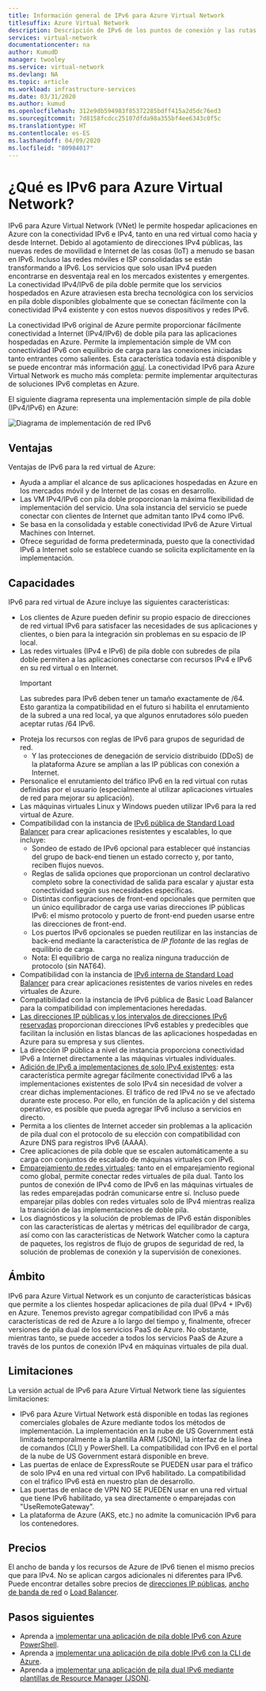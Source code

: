 ```yaml
---
title: Información general de IPv6 para Azure Virtual Network
titlesuffix: Azure Virtual Network
description: Descripción de IPv6 de los puntos de conexión y las rutas de acceso a datos de IPv6 en una instancia de Azure Virtual Network.
services: virtual-network
documentationcenter: na
author: KumudD
manager: twooley
ms.service: virtual-network
ms.devlang: NA
ms.topic: article
ms.workload: infrastructure-services
ms.date: 03/31/2020
ms.author: kumud
ms.openlocfilehash: 312e9db594983f85372285bdff415a2d5dc76ed3
ms.sourcegitcommit: 7d8158fcdcc25107dfda98a355bf4ee6343c0f5c
ms.translationtype: HT
ms.contentlocale: es-ES
ms.lasthandoff: 04/09/2020
ms.locfileid: "80984017"
---
```

# <a name="what-is-ipv6-for-azure-virtual-network"></a>¿Qué es IPv6 para Azure Virtual Network?

IPv6 para Azure Virtual Network (VNet) le permite hospedar aplicaciones en Azure con la conectividad IPv6 e IPv4, tanto en una red virtual como hacia y desde Internet. Debido al agotamiento de direcciones IPv4 públicas, las nuevas redes de movilidad e Internet de las cosas (IoT) a menudo se basan en IPv6. Incluso las redes móviles e ISP consolidadas se están transformando a IPv6. Los servicios que solo usan IPv4 pueden encontrarse en desventaja real en los mercados existentes y emergentes. La conectividad IPv4/IPv6 de pila doble permite que los servicios hospedados en Azure atraviesen esta brecha tecnológica con los servicios en pila doble disponibles globalmente que se conectan fácilmente con la conectividad IPv4 existente y con estos nuevos dispositivos y redes IPv6.

La conectividad IPv6 original de Azure permite proporcionar fácilmente conectividad a Internet (IPv4/IPv6) de doble pila para las aplicaciones hospedadas en Azure. Permite la implementación simple de VM con conectividad IPv6 con equilibrio de carga para las conexiones iniciadas tanto entrantes como salientes. Esta característica todavía está disponible y se puede encontrar más información [aquí](../load-balancer/load-balancer-ipv6-overview.md).
La conectividad IPv6 para Azure Virtual Network es mucho más completa: permite implementar arquitecturas de soluciones IPv6 completas en Azure.


El siguiente diagrama representa una implementación simple de pila doble (IPv4/IPv6) en Azure:

![Diagrama de implementación de red IPv6](./media/ipv6-support-overview/ipv6-sample-diagram.png)

## <a name="benefits"></a>Ventajas

Ventajas de IPv6 para la red virtual de Azure:

- Ayuda a ampliar el alcance de sus aplicaciones hospedadas en Azure en los mercados móvil y de Internet de las cosas en desarrollo.
- Las VM IPv4/IPv6 con pila doble proporcionan la máxima flexibilidad de implementación del servicio. Una sola instancia del servicio se puede conectar con clientes de Internet que admitan tanto IPv4 como IPv6.
- Se basa en la consolidada y estable conectividad IPv6 de Azure Virtual Machines con Internet.
- Ofrece seguridad de forma predeterminada, puesto que la conectividad IPv6 a Internet solo se establece cuando se solicita explícitamente en la implementación.

## <a name="capabilities"></a>Capacidades

IPv6 para red virtual de Azure incluye las siguientes características:

- Los clientes de Azure pueden definir su propio espacio de direcciones de red virtual IPv6 para satisfacer las necesidades de sus aplicaciones y clientes, o bien para la integración sin problemas en su espacio de IP local.
- Las redes virtuales (IPv4 e IPv6) de pila doble con subredes de pila doble permiten a las aplicaciones conectarse con recursos IPv4 e IPv6 en su red virtual o en Internet.
    > [!IMPORTANT]
    > Las subredes para IPv6 deben tener un tamaño exactamente de /64.  Esto garantiza la compatibilidad en el futuro si habilita el enrutamiento de la subred a una red local, ya que algunos enrutadores sólo pueden aceptar rutas /64 IPv6.  
- Proteja los recursos con reglas de IPv6 para grupos de seguridad de red.
    - Y las protecciones de denegación de servicio distribuido (DDoS) de la plataforma Azure se amplían a las IP públicas con conexión a Internet.
- Personalice el enrutamiento del tráfico IPv6 en la red virtual con rutas definidas por el usuario (especialmente al utilizar aplicaciones virtuales de red para mejorar su aplicación).
- Las máquinas virtuales Linux y Windows pueden utilizar IPv6 para la red virtual de Azure.
- Compatibilidad con la instancia de [IPv6 pública de Standard Load Balancer](virtual-network-ipv4-ipv6-dual-stack-standard-load-balancer-powershell.md) para crear aplicaciones resistentes y escalables, lo que incluye:
    - Sondeo de estado de IPv6 opcional para establecer qué instancias del grupo de back-end tienen un estado correcto y, por tanto, reciben flujos nuevos.
    - Reglas de salida opciones que proporcionan un control declarativo completo sobre la conectividad de salida para escalar y ajustar esta conectividad según sus necesidades específicas.
    - Distintas configuraciones de front-end opcionales que permiten que un único equilibrador de carga use varias direcciones IP públicas IPv6: el mismo protocolo y puerto de front-end pueden usarse entre las direcciones de front-end.
    - Los puertos IPv6 opcionales se pueden reutilizar en las instancias de back-end mediante la característica de *IP flotante* de las reglas de equilibrio de carga. 
    - Nota: El equilibrio de carga no realiza ninguna traducción de protocolo (sin NAT64). 
- Compatibilidad con la instancia de [IPv6 interna de Standard Load Balancer](ipv6-dual-stack-standard-internal-load-balancer-powershell.md) para crear aplicaciones resistentes de varios niveles en redes virtuales de Azure.   
- Compatibilidad con la instancia de IPv6 pública de Basic Load Balancer para la compatibilidad con implementaciones heredadas.
- [Las direcciones IP públicas y los intervalos de direcciones IPv6 reservadas](ipv6-public-ip-address-prefix.md) proporcionan direcciones IPv6 estables y predecibles que facilitan la inclusión en listas blancas de las aplicaciones hospedadas en Azure para su empresa y sus clientes.
- La dirección IP pública a nivel de instancia proporciona conectividad IPv6 a Internet directamente a las máquinas virtuales individuales.
- [Adición de IPv6 a implementaciones de solo IPv4 existentes](ipv6-add-to-existing-vnet-powershell.md): esta característica permite agregar fácilmente conectividad IPv6 a las implementaciones existentes de solo IPv4 sin necesidad de volver a crear dichas implementaciones.  El tráfico de red IPv4 no se ve afectado durante este proceso. Por ello, en función de la aplicación y del sistema operativo, es posible que pueda agregar IPv6 incluso a servicios en directo.    
- Permita a los clientes de Internet acceder sin problemas a la aplicación de pila dual con el protocolo de su elección con compatibilidad con Azure DNS para registros IPv6 (AAAA). 
- Cree aplicaciones de pila doble que se escalen automáticamente a su carga con conjuntos de escalado de máquinas virtuales con IPv6.
- [Emparejamiento de redes virtuales](virtual-network-peering-overview.md): tanto en el emparejamiento regional como global, permite conectar redes virtuales de pila dual. Tanto los puntos de conexión de IPv4 como de IPv6 en las máquinas virtuales de las redes emparejadas podrán comunicarse entre sí. Incluso puede emparejar pilas dobles con redes virtuales solo de IPv4 mientras realiza la transición de las implementaciones de doble pila. 
- Los diagnósticos y la solución de problemas de IPv6 están disponibles con las características de alertas y métricas del equilibrador de carga, así como con las características de Network Watcher como la captura de paquetes, los registros de flujo de grupos de seguridad de red, la solución de problemas de conexión y la supervisión de conexiones.   

## <a name="scope"></a>Ámbito
IPv6 para Azure Virtual Network es un conjunto de características básicas que permite a los clientes hospedar aplicaciones de pila dual (IPv4 + IPv6) en Azure.  Tenemos previsto agregar compatibilidad con IPv6 a más características de red de Azure a lo largo del tiempo y, finalmente, ofrecer versiones de pila dual de los servicios PaaS de Azure. No obstante, mientras tanto, se puede acceder a todos los servicios PaaS de Azure a través de los puntos de conexión IPv4 en máquinas virtuales de pila dual.   

## <a name="limitations"></a>Limitaciones
La versión actual de IPv6 para Azure Virtual Network tiene las siguientes limitaciones:
- IPv6 para Azure Virtual Network está disponible en todas las regiones comerciales globales de Azure mediante todos los métodos de implementación.  La implementación en la nube de US Government está limitada temporalmente a la plantilla ARM (JSON), la interfaz de la línea de comandos (CLI) y PowerShell.  La compatibilidad con IPv6 en el portal de la nube de US Government estará disponible en breve.  
- Las puertas de enlace de ExpressRoute se PUEDEN usar para el tráfico de solo IPv4 en una red virtual con IPv6 habilitado.  La compatibilidad con el tráfico IPv6 está en nuestro plan de desarrollo.   
- Las puertas de enlace de VPN NO SE PUEDEN usar en una red virtual que tiene IPv6 habilitado, ya sea directamente o emparejadas con "UseRemoteGateway".
- La plataforma de Azure (AKS, etc.) no admite la comunicación IPv6 para los contenedores.  

## <a name="pricing"></a>Precios

El ancho de banda y los recursos de Azure de IPv6 tienen el mismo precios que para IPv4. No se aplican cargos adicionales ni diferentes para IPv6. Puede encontrar detalles sobre precios de [direcciones IP públicas](https://azure.microsoft.com/pricing/details/ip-addresses/), [ancho de banda de red](https://azure.microsoft.com/pricing/details/bandwidth/) o [Load Balancer](https://azure.microsoft.com/pricing/details/load-balancer/).

## <a name="next-steps"></a>Pasos siguientes

- Aprenda a [implementar una aplicación de pila doble IPv6 con Azure PowerShell](virtual-network-ipv4-ipv6-dual-stack-standard-load-balancer-powershell.md).
- Aprenda a [implementar una aplicación de pila doble IPv6 con la CLI de Azure](virtual-network-ipv4-ipv6-dual-stack-standard-load-balancer-cli.md).
- Aprenda a [implementar una aplicación de pila dual IPv6 mediante plantillas de Resource Manager (JSON)](ipv6-configure-standard-load-balancer-template-json.md).
